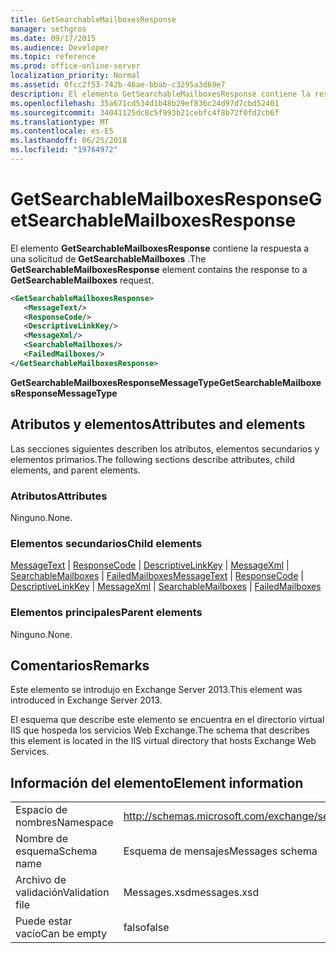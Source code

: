 ```yaml
---
title: GetSearchableMailboxesResponse
manager: sethgros
ms.date: 09/17/2015
ms.audience: Developer
ms.topic: reference
ms.prod: office-online-server
localization_priority: Normal
ms.assetid: 0fcc2f53-742b-46ae-bbab-c3295a3d69e7
description: El elemento GetSearchableMailboxesResponse contiene la respuesta a una solicitud de GetSearchableMailboxes.
ms.openlocfilehash: 35a671cd534d1b48b29ef836c24d97d7cbd52401
ms.sourcegitcommit: 34041125dc8c5f993b21cebfc4f8b72f0fd2cb6f
ms.translationtype: MT
ms.contentlocale: es-ES
ms.lasthandoff: 06/25/2018
ms.locfileid: "19764972"
---
```

# <a name="getsearchablemailboxesresponse"></a><span data-ttu-id="c1bd6-103">GetSearchableMailboxesResponse</span><span class="sxs-lookup"><span data-stu-id="c1bd6-103">GetSearchableMailboxesResponse</span></span>

<span data-ttu-id="c1bd6-104">El elemento **GetSearchableMailboxesResponse** contiene la respuesta a una solicitud de **GetSearchableMailboxes** .</span><span class="sxs-lookup"><span data-stu-id="c1bd6-104">The **GetSearchableMailboxesResponse** element contains the response to a **GetSearchableMailboxes** request.</span></span> 
  
```XML
<GetSearchableMailboxesResponse>
   <MessageText/>
   <ResponseCode/>
   <DescriptiveLinkKey/>
   <MessageXml/>
   <SearchableMailboxes/>
   <FailedMailboxes/>
</GetSearchableMailboxesResponse>
```

 <span data-ttu-id="c1bd6-105">**GetSearchableMailboxesResponseMessageType**</span><span class="sxs-lookup"><span data-stu-id="c1bd6-105">**GetSearchableMailboxesResponseMessageType**</span></span>
## <a name="attributes-and-elements"></a><span data-ttu-id="c1bd6-106">Atributos y elementos</span><span class="sxs-lookup"><span data-stu-id="c1bd6-106">Attributes and elements</span></span>

<span data-ttu-id="c1bd6-107">Las secciones siguientes describen los atributos, elementos secundarios y elementos primarios.</span><span class="sxs-lookup"><span data-stu-id="c1bd6-107">The following sections describe attributes, child elements, and parent elements.</span></span>
  
### <a name="attributes"></a><span data-ttu-id="c1bd6-108">Atributos</span><span class="sxs-lookup"><span data-stu-id="c1bd6-108">Attributes</span></span>

<span data-ttu-id="c1bd6-109">Ninguno.</span><span class="sxs-lookup"><span data-stu-id="c1bd6-109">None.</span></span>
  
### <a name="child-elements"></a><span data-ttu-id="c1bd6-110">Elementos secundarios</span><span class="sxs-lookup"><span data-stu-id="c1bd6-110">Child elements</span></span>

<span data-ttu-id="c1bd6-111">[MessageText](messagetext.md) | [ResponseCode](responsecode.md) | [DescriptiveLinkKey](descriptivelinkkey.md) | [MessageXml](messagexml.md) | [SearchableMailboxes](searchablemailboxes.md) | [FailedMailboxes](failedmailboxes.md)</span><span class="sxs-lookup"><span data-stu-id="c1bd6-111">[MessageText](messagetext.md) | [ResponseCode](responsecode.md) | [DescriptiveLinkKey](descriptivelinkkey.md) | [MessageXml](messagexml.md) | [SearchableMailboxes](searchablemailboxes.md) | [FailedMailboxes](failedmailboxes.md)</span></span>
  
### <a name="parent-elements"></a><span data-ttu-id="c1bd6-112">Elementos principales</span><span class="sxs-lookup"><span data-stu-id="c1bd6-112">Parent elements</span></span>

<span data-ttu-id="c1bd6-113">Ninguno.</span><span class="sxs-lookup"><span data-stu-id="c1bd6-113">None.</span></span>
  
## <a name="remarks"></a><span data-ttu-id="c1bd6-114">Comentarios</span><span class="sxs-lookup"><span data-stu-id="c1bd6-114">Remarks</span></span>

<span data-ttu-id="c1bd6-115">Este elemento se introdujo en Exchange Server 2013.</span><span class="sxs-lookup"><span data-stu-id="c1bd6-115">This element was introduced in Exchange Server 2013.</span></span>
  
<span data-ttu-id="c1bd6-116">El esquema que describe este elemento se encuentra en el directorio virtual IIS que hospeda los servicios Web Exchange.</span><span class="sxs-lookup"><span data-stu-id="c1bd6-116">The schema that describes this element is located in the IIS virtual directory that hosts Exchange Web Services.</span></span>
  
## <a name="element-information"></a><span data-ttu-id="c1bd6-117">Información del elemento</span><span class="sxs-lookup"><span data-stu-id="c1bd6-117">Element information</span></span>

|||
|:-----|:-----|
|<span data-ttu-id="c1bd6-118">Espacio de nombres</span><span class="sxs-lookup"><span data-stu-id="c1bd6-118">Namespace</span></span>  <br/> |http://schemas.microsoft.com/exchange/services/2006/messages  <br/> |
|<span data-ttu-id="c1bd6-119">Nombre de esquema</span><span class="sxs-lookup"><span data-stu-id="c1bd6-119">Schema name</span></span>  <br/> |<span data-ttu-id="c1bd6-120">Esquema de mensajes</span><span class="sxs-lookup"><span data-stu-id="c1bd6-120">Messages schema</span></span>  <br/> |
|<span data-ttu-id="c1bd6-121">Archivo de validación</span><span class="sxs-lookup"><span data-stu-id="c1bd6-121">Validation file</span></span>  <br/> |<span data-ttu-id="c1bd6-122">Messages.xsd</span><span class="sxs-lookup"><span data-stu-id="c1bd6-122">messages.xsd</span></span>  <br/> |
|<span data-ttu-id="c1bd6-123">Puede estar vacío</span><span class="sxs-lookup"><span data-stu-id="c1bd6-123">Can be empty</span></span>  <br/> |<span data-ttu-id="c1bd6-124">falso</span><span class="sxs-lookup"><span data-stu-id="c1bd6-124">false</span></span>  <br/> |
   

